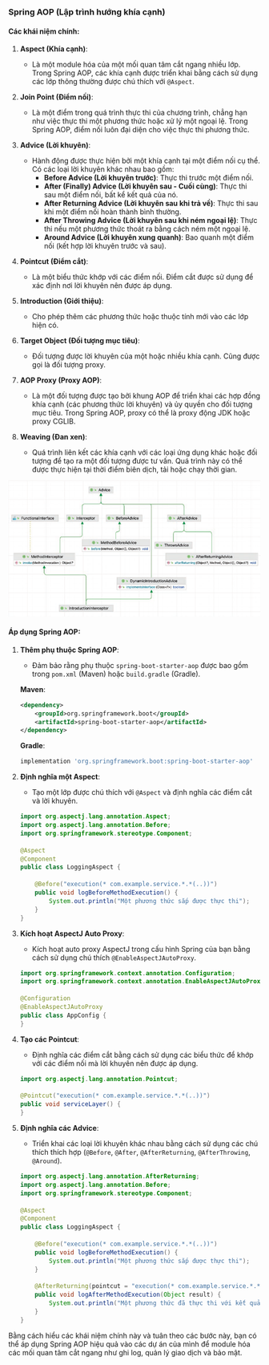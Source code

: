### Spring AOP (Lập trình hướng khía cạnh)

#### Các khái niệm chính:

1. **Aspect (Khía cạnh)**:
    - Là một module hóa của một mối quan tâm cắt ngang nhiều lớp. Trong Spring AOP, các khía cạnh được triển khai bằng cách sử dụng các lớp thông thường được chú thích với `@Aspect`.

2. **Join Point (Điểm nối)**:
    - Là một điểm trong quá trình thực thi của chương trình, chẳng hạn như việc thực thi một phương thức hoặc xử lý một ngoại lệ. Trong Spring AOP, điểm nối luôn đại diện cho việc thực thi phương thức.

3. **Advice (Lời khuyên)**:
    - Hành động được thực hiện bởi một khía cạnh tại một điểm nối cụ thể. Có các loại lời khuyên khác nhau bao gồm:
        - **Before Advice (Lời khuyên trước)**: Thực thi trước một điểm nối.
        - **After (Finally) Advice (Lời khuyên sau - Cuối cùng)**: Thực thi sau một điểm nối, bất kể kết quả của nó.
        - **After Returning Advice (Lời khuyên sau khi trả về)**: Thực thi sau khi một điểm nối hoàn thành bình thường.
        - **After Throwing Advice (Lời khuyên sau khi ném ngoại lệ)**: Thực thi nếu một phương thức thoát ra bằng cách ném một ngoại lệ.
        - **Around Advice (Lời khuyên xung quanh)**: Bao quanh một điểm nối (kết hợp lời khuyên trước và sau).

4. **Pointcut (Điểm cắt)**:
    - Là một biểu thức khớp với các điểm nối. Điểm cắt được sử dụng để xác định nơi lời khuyên nên được áp dụng.

5. **Introduction (Giới thiệu)**:
    - Cho phép thêm các phương thức hoặc thuộc tính mới vào các lớp hiện có.

6. **Target Object (Đối tượng mục tiêu)**:
    - Đối tượng được lời khuyên của một hoặc nhiều khía cạnh. Cũng được gọi là đối tượng proxy.

7. **AOP Proxy (Proxy AOP)**:
    - Là một đối tượng được tạo bởi khung AOP để triển khai các hợp đồng khía cạnh (các phương thức lời khuyên) và ủy quyền cho đối tượng mục tiêu. Trong Spring AOP, proxy có thể là proxy động JDK hoặc proxy CGLIB.

8. **Weaving (Đan xen)**:
    - Quá trình liên kết các khía cạnh với các loại ứng dụng khác hoặc đối tượng để tạo ra một đối tượng được tư vấn. Quá trình này có thể được thực hiện tại thời điểm biên dịch, tải hoặc chạy thời gian.

![img.png](img.png)

#### Áp dụng Spring AOP:

1. **Thêm phụ thuộc Spring AOP**:
    - Đảm bảo rằng phụ thuộc `spring-boot-starter-aop` được bao gồm trong `pom.xml` (Maven) hoặc `build.gradle` (Gradle).

   **Maven**:
   ```xml
   <dependency>
       <groupId>org.springframework.boot</groupId>
       <artifactId>spring-boot-starter-aop</artifactId>
   </dependency>
   ```

   **Gradle**:
   ```gradle
   implementation 'org.springframework.boot:spring-boot-starter-aop'
   ```

2. **Định nghĩa một Aspect**:
    - Tạo một lớp được chú thích với `@Aspect` và định nghĩa các điểm cắt và lời khuyên.

   ```java
   import org.aspectj.lang.annotation.Aspect;
   import org.aspectj.lang.annotation.Before;
   import org.springframework.stereotype.Component;

   @Aspect
   @Component
   public class LoggingAspect {

       @Before("execution(* com.example.service.*.*(..))")
       public void logBeforeMethodExecution() {
           System.out.println("Một phương thức sắp được thực thi");
       }
   }
   ```

3. **Kích hoạt AspectJ Auto Proxy**:
    - Kích hoạt auto proxy AspectJ trong cấu hình Spring của bạn bằng cách sử dụng chú thích `@EnableAspectJAutoProxy`.

   ```java
   import org.springframework.context.annotation.Configuration;
   import org.springframework.context.annotation.EnableAspectJAutoProxy;

   @Configuration
   @EnableAspectJAutoProxy
   public class AppConfig {
   }
   ```

4. **Tạo các Pointcut**:
    - Định nghĩa các điểm cắt bằng cách sử dụng các biểu thức để khớp với các điểm nối mà lời khuyên nên được áp dụng.

   ```java
   import org.aspectj.lang.annotation.Pointcut;

   @Pointcut("execution(* com.example.service.*.*(..))")
   public void serviceLayer() {
   }
   ```

5. **Định nghĩa các Advice**:
    - Triển khai các loại lời khuyên khác nhau bằng cách sử dụng các chú thích thích hợp (`@Before`, `@After`, `@AfterReturning`, `@AfterThrowing`, `@Around`).

   ```java
   import org.aspectj.lang.annotation.AfterReturning;
   import org.aspectj.lang.annotation.Before;
   import org.springframework.stereotype.Component;

   @Aspect
   @Component
   public class LoggingAspect {

       @Before("execution(* com.example.service.*.*(..))")
       public void logBeforeMethodExecution() {
           System.out.println("Một phương thức sắp được thực thi");
       }

       @AfterReturning(pointcut = "execution(* com.example.service.*.*(..))", returning = "result")
       public void logAfterMethodExecution(Object result) {
           System.out.println("Một phương thức đã thực thi với kết quả: " + result);
       }
   }
   ```

Bằng cách hiểu các khái niệm chính này và tuân theo các bước này, bạn có thể áp dụng Spring AOP hiệu quả vào các dự án của mình để module hóa các mối quan tâm cắt ngang như ghi log, quản lý giao dịch và bảo mật.